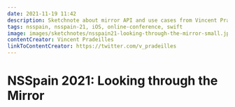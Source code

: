 ```yaml
---
date: 2021-11-19 11:42
description: Sketchnote about mirror API and use cases from Vincent Pradeilles at NSSpain 2021
tags: nsspain, nsspain-21, iOS, online-conference, swift
image: images/sketchnotes/nsspain21-looking-through-the-mirror-small.jpg
contentCreator: Vincent Pradeilles
linkToContentCreator: https://twitter.com/v_pradeilles
---
```


# NSSpain 2021: Looking through the Mirror
